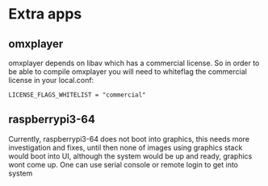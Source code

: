# Extra apps

## omxplayer

omxplayer depends on libav which has a commercial license. So in order to be
able to compile omxplayer you will need to whiteflag the commercial
license in your local.conf:

    LICENSE_FLAGS_WHITELIST = "commercial"
## raspberrypi3-64

Currently, raspberrypi3-64 does not boot into graphics, this needs more investigation
and fixes, until then none of images using graphics stack would boot into UI, although
the system would be up and ready, graphics wont come up. One can use serial console or
remote login to get into system
